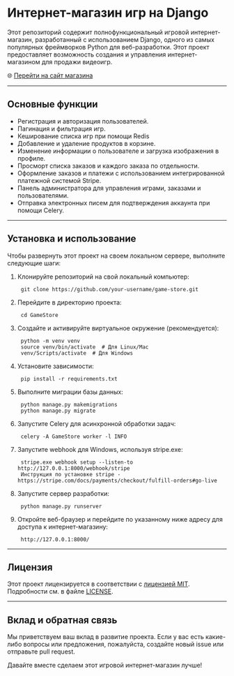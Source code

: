 # Интернет-магазин игр на Django
Этот репозиторий содержит полнофункциональный игровой интернет-магазин, разработанный с использованием Django, одного из самых популярных фреймворков Python для веб-разработки. Этот проект предоставляет возможность создания и управления интернет-магазином для продажи видеоигр.

🌐  [Перейти на сайт магазина](https://gamestore-server.online/)

___

## Основные функции

- Регистрация и авторизация пользователей.
- Пагинация и фильтрация игр.
- Кеширование списка игр при помощи Redis
- Добавление и удаление продуктов в корзине.
- Изменение информации о пользователе и загрузка изображения в профиле.
- Просморт списка заказов и каждого заказа по отдельности.
- Оформление заказов и платежи с использованием интегрированной платежной системой Stripe.
- Панель администратора для управления играми, заказами и пользователями.
- Отправка электронных писем для подтверждения аккаунта при помощи Celery.
  
___

## Установка и использование

Чтобы развернуть этот проект на своем локальном сервере, выполните следующие шаги:

1. Клонируйте репозиторий на свой локальный компьютер:
   
        git clone https://github.com/your-username/game-store.git

2. Перейдите в директорию проекта:
   
        cd GameStore

3. Создайте и активируйте виртуальное окружение (рекомендуется):
   
        python -m venv venv
        source venv/bin/activate  # Для Linux/Mac
        venv/Scripts/activate  # Для Windows

4. Установите зависимости:

        pip install -r requirements.txt

5. Выполните миграции базы данных:
   
        python manage.py makemigrations
        python manage.py migrate
   
6. Запустите Celery для асинхронной обработки задач:

        celery -A GameStore worker -l INFO

7. Запустите webhook для Windows, используя stripe.exe:
   
        stripe.exe webhook setup --listen-to http://127.0.0.1:8000/webhook/stripe  
        Инструкция по установке stripe - https://stripe.com/docs/payments/checkout/fulfill-orders#go-live

8. Запустите сервер разработки:
   
        python manage.py runserver

9. Откройте веб-браузер и перейдите по указанному ниже адресу для доступа к интернет-магазину:

        http://127.0.0.1:8000/

___

## Лицензия

Этот проект лицензируется в соответствии с [лицензией MIT](https://en.wikipedia.org/wiki/MIT_License). Подробности см. в файле [LICENSE](https://github.com/pavlechenk/GameStore/blob/main/LICENSE.txt).

___

## Вклад и обратная связь

Мы приветствуем ваш вклад в развитие проекта. Если у вас есть какие-либо вопросы или предложения, пожалуйста, создайте новый issue или отправьте pull request.

Давайте вместе сделаем этот игровой интернет-магазин лучше!

